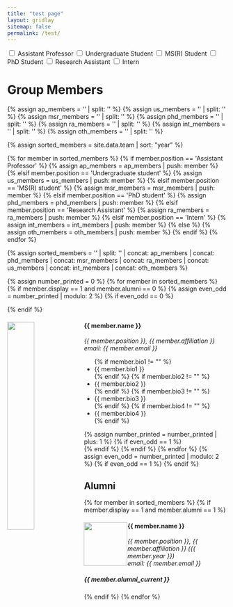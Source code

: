 ```yaml
---
title: "test page"
layout: gridlay
sitemap: false
permalink: /test/
---
```


<!-- Add filter checkbox -->
<input type="checkbox" id="apCheckbox" class="filterCheckbox" data-position="Assistant Professor">
<label for="apCheckbox">Assistant Professor</label>
<input type="checkbox" id="usCheckbox" class="filterCheckbox" data-position="Undergraduate student">
<label for="usCheckbox">Undergraduate Student</label>
<input type="checkbox" id="msrCheckbox" class="filterCheckbox" data-position="MS(R) student">
<label for="msrCheckbox">MS(R) Student</label>
<input type="checkbox" id="phdCheckbox" class="filterCheckbox" data-position="PhD student">
<label for="phdCheckbox">PhD Student</label>
<input type="checkbox" id="raCheckbox" class="filterCheckbox" data-position="Research Assistant">
<label for="raCheckbox">Research Assistant</label>
<input type="checkbox" id="intCheckbox" class="filterCheckbox" data-position="Intern">
<label for="intCheckbox">Intern</label>

# Group Members  

{% assign ap_members = '' | split: '' %}
{% assign us_members = '' | split: '' %}
{% assign msr_members = '' | split: '' %}
{% assign phd_members = '' | split: '' %}
{% assign ra_members = '' | split: '' %}
{% assign int_members = '' | split: '' %}
{% assign oth_members = '' | split: '' %}

{% assign sorted_members = site.data.team | sort: "year" %}

{% for member in sorted_members %}
{% if member.position == 'Assistant Professor' %}
{% assign ap_members = ap_members | push: member %}
{% elsif member.position == 'Undergraduate student' %}
{% assign us_members = us_members | push: member %}
{% elsif member.position == 'MS(R) student' %}
{% assign msr_members = msr_members | push: member %}
{% elsif member.position == 'PhD student' %}
{% assign phd_members = phd_members | push: member %}
{% elsif member.position == 'Research Assistant' %}
{% assign ra_members = ra_members | push: member %}
{% elsif member.position == 'Intern' %}
{% assign int_members = int_members | push: member %}
{% else %}
{% assign oth_members = oth_members | push: member %}
{% endif %}
{% endfor %}

{% assign sorted_members = '' | split: '' | concat: ap_members | concat: phd_members | concat: msr_members | concat: ra_members | concat: us_members | concat: int_members | concat: oth_members %}

{% assign number_printed = 0 %}
{% for member in sorted_members %}
{% if member.display == 1 and member.alumni == 0 %}
{% assign even_odd = number_printed | modulo: 2 %}
{% if even_odd == 0 %}
<div class="row">
{% endif %}
<div class="col-sm-6 clearfix">
  <img src="{{ member.image }}" class="img-responsive" width="35%" style="float: left" />
  <h4>{{ member.name }}</h4>
  <i>{{ member.position }}, {{ member.affiliation }} <br>email: {{ member.email }}</i>
  <ul style="overflow: hidden">
    {% if member.bio1 != "" %}
    <li> {{ member.bio1 }} </li>
    {% endif %}
    {% if member.bio2 != "" %}
    <li> {{ member.bio2 }} </li>
    {% endif %}
    {% if member.bio3 != "" %}
    <li> {{ member.bio3 }} </li>
    {% endif %}
    {% if member.bio4 != "" %}
    <li> {{ member.bio4 }} </li>
    {% endif %}
  </ul>
</div>
{% assign number_printed = number_printed | plus: 1 %}
{% if even_odd == 1 %}
</div>
{% endif %}
{% endif %}
{% endfor %}
{% assign even_odd = number_printed | modulo: 2 %}
{% if even_odd == 1 %}
</div>
{% endif %}

## Alumni

{% for member in sorted_members %}
{% if member.display == 1 and member.alumni == 1 %}
<div class="col-sm-12 clearfix">
  <img src="{{ member.image }}" class="img-thumbnail" width="100px" style="float: left" />
  <h4>{{ member.name }}</h4>
  <i>{{ member.position }}, {{ member.affiliation }} ({{ member.year }}) <br>email: {{ member.email }}</i>
  <h5>{{ member.alumni_current }}</h5>
</div>
{% endif %}
{% endfor %}
